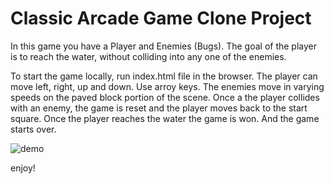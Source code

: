 
# Classic Arcade Game Clone Project

In this game you have a Player and Enemies (Bugs). 
The goal of the player is to reach the water, without colliding into any one of the enemies. 

To start the game  locally, run index.html file in the browser.
The player can move left, right, up and down. Use arroy keys.
The enemies move in varying speeds on the paved block portion of the scene. 
Once a the player collides with an enemy, the game is reset and the player moves back to the start square. 
Once the player reaches the water the game is won.
And the game starts over.


![demo](https://github.com/Kuldyaev/arcade/blob/master/images/demo.gif)  

enjoy!












